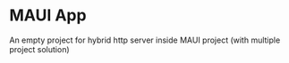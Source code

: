 # MAUI App
An empty project for hybrid http server inside MAUI project (with multiple project solution)